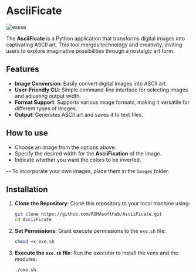 # AsciiFicate

![essse](https://github.com/user-attachments/assets/372b9b71-f618-4754-b932-67b42cc2ce44)


The **AsciiFicate** is a Python application that transforms digital images into captivating ASCII art. This tool merges technology and creativity, inviting users to explore imaginative possibilities through a nostalgic art form.

## Features

- **Image Conversion**: Easily convert digital images into ASCII art.
- **User-Friendly CLI**: Simple command-line interface for selecting images and adjusting output width.
- **Format Support**: Supports various image formats, making it versatile for different types of images.
- **Output**: Generates ASCII art and saves it to text files.

## How to use
 - Choose an image from the options above.
 - Specify the desired width for the **AsciiFication** of the image.
 - Indicate whether you want the colors to be inverted.

 -- To incorporate your own images, place them in the `Images` folder.

## Installation

1. **Clone the Repository**: Clone this repository to your local machine using:
   ```bash
   git clone https://github.com/ROMAsofthub/AsciiFicate.git
   cd AsciiFicate

3. **Set Permissions**: Grant execute permissions to the `exe.sh` file:
   ```bash
   chmod +x exe.sh
   
4. **Execute the `exe.sh` file**: Run the executor to install the venv and the modules:
   ```bash
   ./exe.sh

